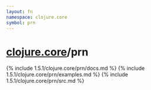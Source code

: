 ```yaml
---
layout: fn
namespace: clojure.core
symbol: prn
---
```


# [clojure.core](../)/prn

{% include 1.5.1/clojure.core/prn/docs.md %}
{% include 1.5.1/clojure.core/prn/examples.md %}
{% include 1.5.1/clojure.core/prn/src.md %}


